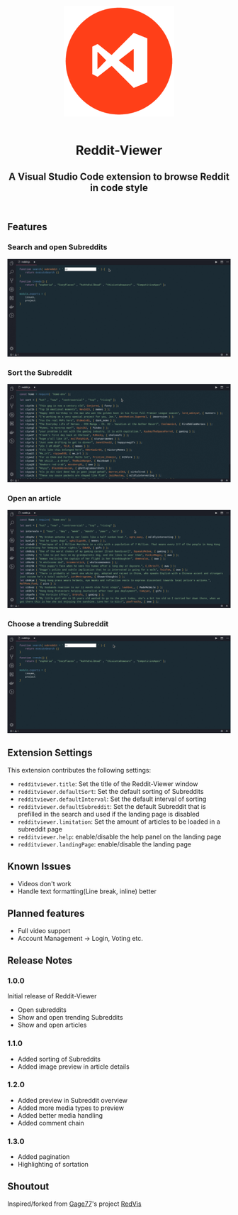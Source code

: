 </br>
<div align="center">
  <img src="https://raw.githubusercontent.com/ekarbe/reddit-viewer/master/public/reddit-viewer.png" alt="Logo" width="250px"></img>
</div>
</br>
<div align="center">
  <h1>Reddit-Viewer</h1>
  <h2>A Visual Studio Code extension to browse Reddit in code style</h2>
</div>
</br>


## Features

### Search and open Subreddits
<img src="https://raw.githubusercontent.com/ekarbe/reddit-viewer/master/public/images/search.gif" alt="Search gif">

### Sort the Subreddit
<img src="https://raw.githubusercontent.com/ekarbe/reddit-viewer/master/public/images/sort.gif" alt="Search gif">

### Open an article
<img src="https://raw.githubusercontent.com/ekarbe/reddit-viewer/master/public/images/article.gif" alt="Search gif">

### Choose a trending Subreddit
<img src="https://raw.githubusercontent.com/ekarbe/reddit-viewer/master/public/images/trend.gif" alt="Search gif">

## Extension Settings

This extension contributes the following settings:

* `redditviewer.title`: Set the title of the Reddit-Viewer window
* `redditviewer.defaultSort`: Set the default sorting of Subreddits
* `redditviewer.defaultInterval`: Set the default interval of sorting
* `redditviewer.defaultSubreddit`: Set the default Subreddit that is prefilled in the search and used if the landing page is disabled
* `redditviewer.limitation`: Set the amount of articles to be loaded in a subreddit page
* `redditviewer.help`: enable/disable the help panel on the landing page
* `redditviewer.landingPage`: enable/disable the landing page

## Known Issues

* Videos don't work
* Handle text formatting(Line break, inline) better

## Planned features

* Full video support
* Account Management -> Login, Voting etc.

## Release Notes

### 1.0.0

Initial release of Reddit-Viewer
* Open subreddits
* Show and open trending Subreddits
* Show and open articles

### 1.1.0

* Added sorting of Subreddits
* Added image preview in article details

### 1.2.0

* Added preview in Subreddit overview
* Added more media types to preview
* Added better media handling
* Added comment chain

### 1.3.0

* Added pagination
* Highlighting of sortation

## Shoutout

Inspired/forked from [Gage77](https://github.com/Gage77)'s project [RedVis](https://github.com/Gage77/redvis)